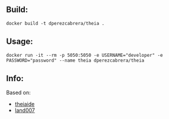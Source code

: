 ## Build:

```
docker build -t dperezcabrera/theia .
```


## Usage:

```
docker run -it --rm -p 5050:5050 -e USERNAME="developer" -e PASSWORD="password" --name theia dperezcabrera/theia
```


## Info:

Based on:

* [theiaide](https://github.com/theia-ide/theia-apps/) 
* [land007](https://github.com/land007/docker_theia)

